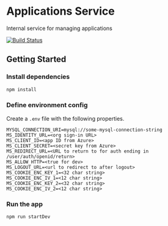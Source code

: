 # Applications Service

Internal service for managing applications

[![Build Status](https://travis-ci.org/biglotteryfund/applications-service.svg?branch=master)](https://travis-ci.org/biglotteryfund/applications-service)

## Getting Started

### Install dependencies

```sh
npm install
```

### Define environment config

Create a `.env` file with the following properties.

```
MYSQL_CONNECTION_URI=mysql://some-mysql-connection-string
MS_IDENTITY_URL=<org sign-in URL>
MS_CLIENT_ID=<app ID from Azure>
MS_CLIENT_SECRET=<secret key from Azure>
MS_REDIRECT_URL=<URL to return to for auth ending in /user/auth/openid/return>
MS_ALLOW_HTTP=<true for dev>
MS_LOGOUT_URL=<url to redirect to after logout>
MS_COOKIE_ENC_KEY_1=<32 char string>
MS_COOKIE_ENC_IV_1=<12 char string>
MS_COOKIE_ENC_KEY_2=<32 char string>
MS_COOKIE_ENC_IV_2=<12 char string>
```

### Run the app

```
npm run startDev
```
